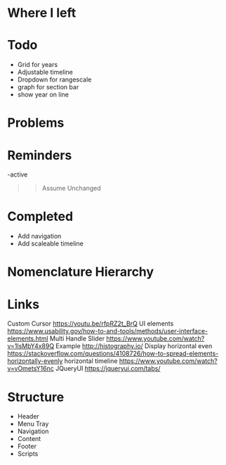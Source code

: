 # Where I left

# Todo
- Grid for years
- Adjustable timeline
- Dropdown for rangescale
- graph for <category> section bar
- show year on line

# Problems

# Reminders
-active

>> Assume Unchanged

# Completed
- Add navigation
- Add scaleable timeline

# Nomenclature Hierarchy

# Links
Custom Cursor
https://youtu.be/rfpRZ2t_BrQ
UI elements
https://www.usability.gov/how-to-and-tools/methods/user-interface-elements.html
Multi Handle Slider
https://www.youtube.com/watch?v=1lsMbY4x89Q
Example
http://histography.io/
Display horizontal even
https://stackoverflow.com/questions/4108726/how-to-spread-elements-horizontally-evenly
horizontal timeline
https://www.youtube.com/watch?v=vOmetsY16nc
JQueryUI
https://jqueryui.com/tabs/


# Structure

- Header
- Menu Tray
- Navigation
- Content
- Footer
- Scripts